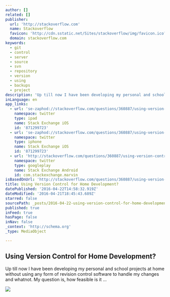 ```yaml
---
author: []
related: []
publisher:
  url: 'http://stackoverflow.com'
  name: Stackoverflow
  favicon: 'http://cdn.sstatic.net/Sites/stackoverflow/img/favicon.ico?v=4f32ecc8f43d'
  domain: stackoverflow.com
keywords:
  - git
  - control
  - server
  - source
  - svn
  - repository
  - version
  - using
  - backups
  - project
description: 'Up till now I have been developing my personal and school projects at home without using any form of revision control software to handle my changes and whatnot. My question is, how feasible is it ...'
inLanguage: en
app_links:
  - url: 'se-zaphod://stackoverflow.com/questions/360887/using-version-control-for-home-development'
    namespace: twitter
    type: ipad
    name: Stack Exchange iOS
    id: '871299723'
  - url: 'se-zaphod://stackoverflow.com/questions/360887/using-version-control-for-home-development'
    namespace: twitter
    type: iphone
    name: Stack Exchange iOS
    id: '871299723'
  - url: 'http://stackoverflow.com/questions/360887/using-version-control-for-home-development'
    namespace: twitter
    type: googleplay
    name: Stack Exchange Android
    id: com.stackexchange.marvin
isBasedOnUrl: 'http://stackoverflow.com/questions/360887/using-version-control-for-home-development'
title: Using Version Control for Home Development?
datePublished: '2016-04-22T14:58:32.919Z'
dateModified: '2016-04-21T18:45:43.689Z'
starred: false
sourcePath: _posts/2016-04-22-using-version-control-for-home-development.md
published: true
inFeed: true
hasPage: false
inNav: false
_context: 'http://schema.org'
_type: MediaObject

---
```

<article style=""><h1>Using Version Control for Home Development?</h1><p>Up till now I have been developing my personal and school projects at home without using any form of revision control software to handle my changes and whatnot. My question is, how feasible is it ...</p><img src="http://cdn.sstatic.net/Sites/stackoverflow/img/apple-touch-icon@2.png?v=73d79a89bded&amp;a" /></article>